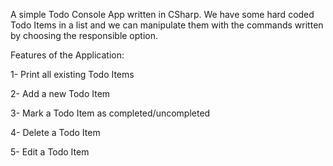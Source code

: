 A simple Todo Console App written in CSharp. We have some hard coded Todo Items in a list and we can manipulate them with the commands written by choosing the responsible option. 

Features of the Application:

1- Print all existing Todo Items

2- Add a new Todo Item

3- Mark a Todo Item as completed/uncompleted

4- Delete a Todo Item

5- Edit a Todo Item
